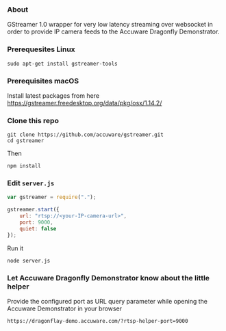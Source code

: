 ### About
GStreamer 1.0 wrapper for very low latency streaming over websocket in order to provide IP camera feeds to the Accuware Dragonfly Demonstrator.

### Prerequesites Linux
```
sudo apt-get install gstreamer-tools
```
### Prerequisites macOS
Install latest packages from here https://gstreamer.freedesktop.org/data/pkg/osx/1.14.2/

### Clone this repo
```
git clone https://github.com/accuware/gstreamer.git
cd gstreamer
```
Then 
```
npm install
```

### Edit `server.js` 
```javascript
var gstreamer = require(".");

gstreamer.start({
    url: "rtsp://<your-IP-camera-url>",
    port: 9000,
    quiet: false
});
```

Run it 

```
node server.js
```

### Let Accuware Dragonfly Demonstrator know about the little helper
Provide the configured port as URL query parameter while opening the Accuware Demonstrator in your browser

```
https://dragonflay-demo.accuware.com/?rtsp-helper-port=9000
```
